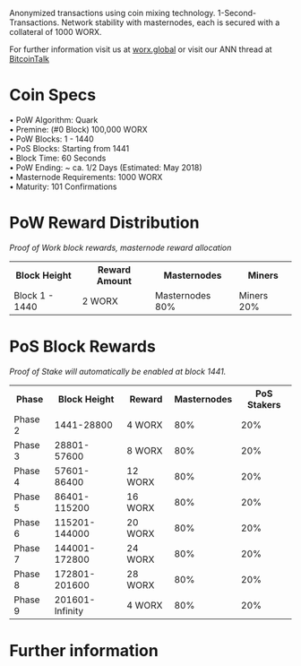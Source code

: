 Anonymized transactions using coin mixing technology. 1-Second-Transactions. Network stability with masternodes, each is secured with a collateral of 1000 WORX.

For further information visit us at [worx.global](https://worx.global/) or visit our ANN thread at [BitcoinTalk](TBA)

# Coin Specs

• PoW Algorithm: Quark  
• Premine: (#0 Block) 100,000 WORX  
• PoW Blocks: 1 - 1440  
• PoS Blocks: Starting from 1441  
• Block Time: 60 Seconds  
• PoW Ending: ~ ca. 1/2 Days (Estimated: May 2018)  
• Masternode Requirements: 1000 WORX  
• Maturity: 101 Confirmations  

# PoW Reward Distribution

_Proof of Work block rewards, masternode reward allocation_

<table>
<tr><th>Block Height</th><th>Reward Amount</th><th>Masternodes</th><th>Miners</th></tr>
<tr><td>Block 1 - 1440</td><td>2 WORX</td><td>Masternodes 80%</td><td>Miners 20%</td></tr>
</table>

# PoS Block Rewards

_Proof of Stake will automatically be enabled at block 1441._

<table>
  <tr>
    <th>Phase</th>
    <th>Block Height</th>
    <th>Reward</th>
    <th>Masternodes</th>
    <th>PoS Stakers</th>
  </tr>
  <tr>
    <td>Phase 2</td>
    <td>1441-28800</td>
    <td>4 WORX</td>
    <td>80%</td>
    <td>20%</td>
  </tr>
  <tr>
    <td>Phase 3</td>
    <td>28801-57600</td>
    <td>8 WORX</td>
    <td>80%</td>
    <td>20%</td>
  </tr>
  <tr>
    <td>Phase 4</td>
    <td>57601-86400</td>
    <td>12 WORX</td>
    <td>80%</td>
    <td>20%</td>
  </tr>
  <tr>
    <td>Phase 5</td>
    <td>86401-115200</td>
    <td>16 WORX</td>
    <td>80%</td>
    <td>20%</td>
  </tr>
  <tr>
    <td>Phase 6</td>
    <td>115201-144000</td>
    <td>20 WORX</td>
    <td>80%</td>
    <td>20%</td>
  </tr>
  <tr>
    <td>Phase 7</td>
    <td>144001-172800</td>
    <td>24 WORX</td>
    <td>80%</td>
    <td>20%</td>
  </tr>
  <tr>
    <td>Phase 8</td>
    <td>172801-201600</td>
    <td>28 WORX</td>
    <td>80%</td>
    <td>20%</td>
  </tr>
  <tr>
    <td>Phase 9</td>
    <td>201601-Infinity</td>
    <td>4 WORX</td>
    <td>80%</td>
    <td>20%</td>
  </tr>
</table>

# Further information
